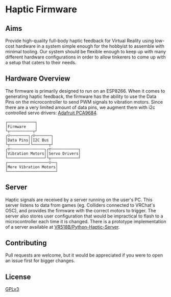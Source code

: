 # Haptic Firmware

## Aims

Provide high-quality full-body haptic feedback for Virtual Reality using low-cost hardware in a system simple enough for the hobbyist to assemble with minimal tooling. Our system should be flexible enough to keep up with many different hardware configurations in order to allow tinkerers to come up with a setup that caters to their needs.
## Hardware Overview

The firmware is primarily designed to run on an ESP8266. When it comes to generating haptic feedback, the firmware has the ability to use the Data Pins on the microcontroller to send PWM signals to vibration motors. Since there are a very limited amount of data pins, we augment them with i2c controlled servo drivers: [Adafruit PCA9684](https://learn.adafruit.com/16-channel-pwm-servo-driver/chaining-drivers). 

```
┌────────────┐                   
│Firmware    │                   
└┬──────────┬┘                   
┌▽────────┐┌▽───────┐            
│Data Pins││I2C Bus │            
└┬────────┘└───────┬┘            
┌▽───────────────┐┌▽────────────┐
│Vibration Motors││Servo Drivers│
└────────────────┘└┬────────────┘
┌──────────────────▽──┐          
│More Vibration Motors│          
└─────────────────────┘          
```

## Server

Haptic signals are received by a server running on the user's PC.  This server listens to data from games (eg. Colliders connected to VRChat's OSC), and provides the firmware with the correct motors to trigger. The server also stores user configuration that would be impractical to flash to a microcontroller each time it is changed. There is a prototype implementation of a server available at [VR518B/Python-Haptic-Server](https://github.com/VR518B/Python-Haptic-Server).

## Contributing

 Pull requests are welcome, but it would be appreciated if you were to open an issue first for bigger changes.

## License

[GPLv3](https://www.gnu.org/licenses/gpl-3.0.en.html)
